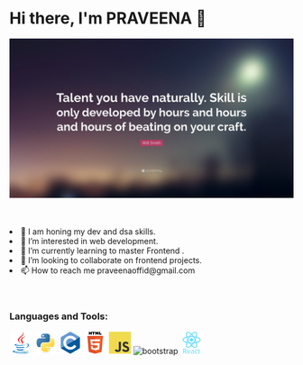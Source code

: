 <h1> Hi there, I'm PRAVEENA 👋 </h1>
<p align="center"><img src="./Quotefancy-24625-3840x2160.jpg"  ></p>




<br>
<br>
<li> 👋 I am honing my dev and dsa skills.</li>
<li> 👀 I’m interested in web development.</li>
<li> 🌱 I’m currently learning to master Frontend .</li>
<li> 💞️ I’m looking to collaborate on frontend projects.</li>
<li> 📫 How to reach me praveenaoffid@gmail.com</li>


<br>

<br />

### Languages and Tools:
<p align="left"> 
<img src="https://raw.githubusercontent.com/devicons/devicon/master/icons/java/java-original.svg" alt="c" width="40" height="40"/>  
 <img src="https://raw.githubusercontent.com/devicons/devicon/master/icons/python/python-original.svg" alt="python" width="40" height="40"/>
 <img src="https://raw.githubusercontent.com/devicons/devicon/master/icons/c/c-original.svg" alt="c" width="40" height="40"/>  
 <img src="https://raw.githubusercontent.com/devicons/devicon/master/icons/html5/html5-original-wordmark.svg" alt="html5" width="40" height="40"/>
 <img src="https://raw.githubusercontent.com/devicons/devicon/master/icons/javascript/javascript-original.svg" alt="javascript" width="40" height="40"/>
 <img src="https://img.icons8.com/color/bootstrap.png" alt="bootstrap" width="40" height="40"/>
 <img src="https://raw.githubusercontent.com/devicons/devicon/master/icons/react/react-original-wordmark.svg" alt="react" width="40" height="40"/>
